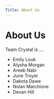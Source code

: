 ```yaml
---
Title: About Us
---
```



# About Us

Team Crystal is ....

- Emily Louk
- Alysha Morgan
- Areeb Nabi
- June Troyer
- Dakota Dawe
- Nolan Marchione
- Devan Hill
